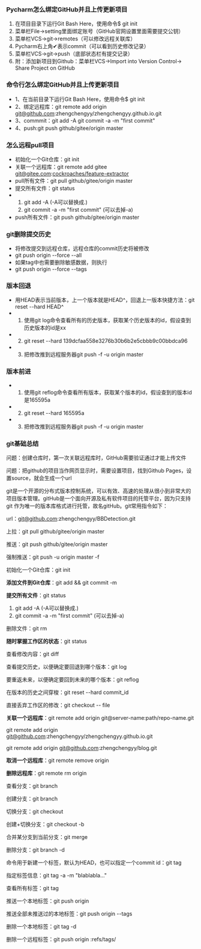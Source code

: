 ### Pycharm怎么绑定GitHub并且上传更新项目

1. 在项目目录下运行Git Bash Here，使用命令$ git init
2. 菜单栏File->setting里面绑定账号（GitHub官网设置里面需要提交公钥）
3. 菜单栏VCS->git->remotes（可以修改远程关联库）
4. Pycharm右上角✔表示commit（可以看到历史修改记录）
5. 菜单栏VCS->git->push（底部状态栏有提交记录）
6. 附：添加新项目到Github：菜单栏VCS->Import into Version Control-> Share Project on GitHub

### 命令行怎么绑定GitHub并且上传更新项目

- 1、在当前目录下运行Git Bash Here，使用命令$ git init
- 2、绑定远程库：git remote add origin git@github.com:zhengchengyy/zhengchengyy.github.io.git
- 3、commmit：git add -A	      git commit -a -m "first commit"
- 4、push:git push github/gitee/origin master

### 怎么远程pull项目

- 初始化一个Git仓库：git init
- 关联一个远程库：git remote add gitee git@gitee.com:[cockroaches/feature-extractor](https://gitee.com/cockroaches/feature-extractor)
- pull所有文件：git pull github/gitee/origin master
- 提交所有文件：git status 
- 1. git add -A   (-A可以替换成.)
  2. git commit -a -m "first commit"   (可以去掉-a)
- push所有文件：git push github/gitee/origin master

### git删除提交历史

- 将修改提交到远程仓库，远程仓库的commit历史将被修改
- git push origin --force --all
- 如果tag中也需要删除敏感数据，则执行
- git push origin  --force --tags

### 版本回退

- 用HEAD表示当前版本，上一个版本就是HEAD^，回退上一版本快捷方法：git reset --hard HEAD^
- 1. 使用git log命令查看所有的历史版本，获取某个历史版本的id，假设查到历史版本的id是xx
- 2. git reset --hard 139dcfaa558e3276b30b6b2e5cbbb9c00bbdca96  
- 3. 把修改推到远程服务器git push -f -u origin master  

### 版本前进

- 1. 使用git reflog命令查看所有版本，获取某个版本的id，假设查到的版本id是165595a
- 2. git reset --hard 165595a
- 3. 把修改推到远程服务器git push -f -u origin master  

### git基础总结

[参考]: https://www.liaoxuefeng.com/wiki/0013739516305929606dd18361248578c67b8067c8c017b000

问题：创建仓库时，第一次关联远程库时，GitHub需要验证通过才能上传文件

问题：把github的项目当作网页显示时，需要设置项目，找到Github Pages，设置source，就会生成一个url

git是一个开源的分布式版本控制系统，可以有效、高速的处理从很小到非常大的项目版本管理。gitHub是一个面向开源及私有软件项目的托管平台，因为只支持git 作为唯一的版本库格式进行托管，故名gitHub。git常用指令如下：

url：git@github.com:zhengchengyy/BBDetection.git

上拉：git pull github/gitee/origin master

推送：git push github/gitee/origin master

强制推送：git push -u origin master -f 

初始化一个Git仓库：git init

**添加文件到Git仓库**：git add <file> && git commit -m <message>

**提交所有文件**：git status 

1. git add -A   (-A可以替换成.)
2. git commit -a -m "first commit"   (可以去掉-a)

删除文件：git rm <file>

**随时掌握工作区的状态**：git status

查看修改内容：git diff

查看提交历史，以便确定要回退到哪个版本：git log

要重返未来，以便确定要回到未来的哪个版本：git reflog

在版本的历史之间穿梭：git reset --hard commit_id

直接丢弃工作区的修改：git checkout -- file

**关联一个远程库**：git remote add origin git@server-name:path/repo-name.git

git remote add origin git@github.com:zhengchengyy/zhengchengyy.github.io.git

git remote add origin git@github.com:zhengchengyy/blog.git

**取消一个远程库**：git remote remove origin

**删除远程库**：git remote rm origin

查看分支：git branch

创建分支：git branch <name>

切换分支：git checkout <name>

创建+切换分支：git checkout -b <name>

合并某分支到当前分支：git merge <name>

删除分支：git branch -d <name>

命令用于新建一个标签，默认为HEAD，也可以指定一个commit id：git tag <tagname>

指定标签信息：git tag -a <tagname> -m "blablabla..."

查看所有标签：git tag

推送一个本地标签：git push origin <tagname>

推送全部未推送过的本地标签：git push origin --tags

删除一个本地标签：git tag -d <tagname>

删除一个远程标签：git push origin :refs/tags/<tagname>